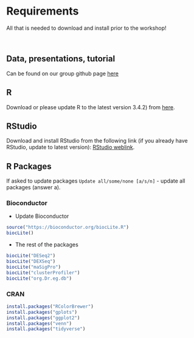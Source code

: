 Requirements
====

All that is needed to download and install prior to the workshop!

<br>

## Data, presentations, tutorial


Can be found on our group github page [here](https://github.com/ComputationalRegulatoryGenomicsICL/ZENCODE_Advanced_RNA-seq_training)

## R

Download or please update R to the latest version 3.4.2) from [here](https://www.r-project.org/).

## RStudio


Download and install RStudio from the following link (if you already have RStudio, update to latest version): [RStudio weblink](https://www.rstudio.com/products/RStudio/#Desktop).

## R Packages


If asked to update packages `Update all/some/none [a/s/n]` - update all packages (answer a).

### Bioconductor


-   Update Bioconductor

``` r
source("https://bioconductor.org/biocLite.R")
biocLite()
```

-   The rest of the packages

``` r
biocLite("DESeq2")
biocLite("DEXSeq")
biocLite("maSigPro")
biocLite("clusterProfiler")
biocLite("org.Dr.eg.db")
```

### CRAN


``` r
install.packages("RColorBrewer")
install.packages("gplots")
install.packages("ggplot2")
install.packages("venn")
install.packages("tidyverse")
```
